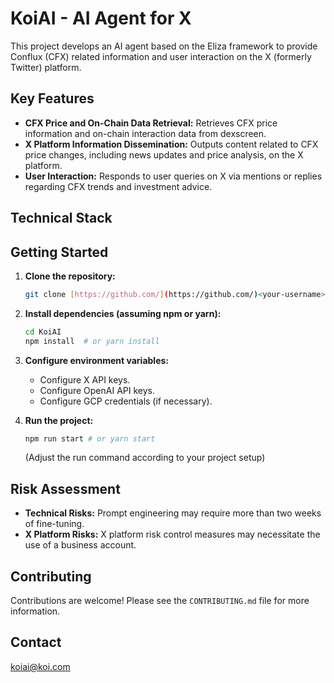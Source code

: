 # KoiAI - AI Agent for X

This project develops an AI agent based on the Eliza framework to provide Conflux (CFX) related information and user interaction on the X (formerly Twitter) platform.

## Key Features

*   **CFX Price and On-Chain Data Retrieval:** Retrieves CFX price information and on-chain interaction data from dexscreen.
*   **X Platform Information Dissemination:** Outputs content related to CFX price changes, including news updates and price analysis, on the X platform.
*   **User Interaction:** Responds to user queries on X via mentions or replies regarding CFX trends and investment advice.

## Technical Stack



## Getting Started

1.  **Clone the repository:**

    ```bash
    git clone [https://github.com/](https://github.com/)<your-username>/KoiAI.git
    ```

2.  **Install dependencies (assuming npm or yarn):**

    ```bash
    cd KoiAI
    npm install  # or yarn install
    ```

3.  **Configure environment variables:**

    *   Configure X API keys.
    *   Configure OpenAI API keys.
    *   Configure GCP credentials (if necessary).

4.  **Run the project:**

    ```bash
    npm run start # or yarn start
    ```

    (Adjust the run command according to your project setup)


## Risk Assessment

*   **Technical Risks:** Prompt engineering may require more than two weeks of fine-tuning.
*   **X Platform Risks:** X platform risk control measures may necessitate the use of a business account.


## Contributing

Contributions are welcome! Please see the `CONTRIBUTING.md` file for more information.


## Contact

koiai@koi.com
